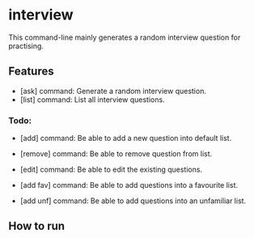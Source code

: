 # interview
This command-line mainly generates a random interview question for practising.


## Features
- [ask] command: Generate a random interview question.
- [list] command: List all interview questions.


### Todo:
- [add] command: Be able to add a new question into default list.

- [remove] command: Be able to remove question from list.

- [edit] command: Be able to edit the existing questions.

- [add fav] command: Be able to add questions into a favourite list.

- [add unf] command: Be able to add questions into an unfamiliar list.

## How to run




